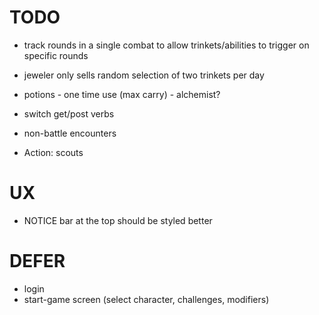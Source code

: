 # TODO

- track rounds in a single combat to allow trinkets/abilities to trigger on specific rounds
- jeweler only sells random selection of two trinkets per day
- potions - one time use (max carry) - alchemist?
- switch get/post verbs
- non-battle encounters


- Action: scouts

UX
=====
- NOTICE bar at the top should be styled better

DEFER
=========
- login
- start-game screen (select character, challenges, modifiers)
